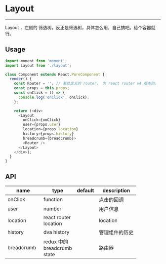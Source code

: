# Layout
---

Layout ，左侧的 筛选树，反正是筛选树，具体怎么用，自己搞吧。给个容器就行。

## Usage

```js
import moment from 'moment';
import Layout from './layout';

class Component extends React.PureComponent {
  render() {
    const Router = ''; // 某处定义的 router， 为 react router v4 版本的。
    const props = this.props;
    const onClick = () => {
      console.log('onClick', onClick);
    };

    return (<div>
      <Layout
        onClick={onClick}
        user={props.user}
        location={props.location}
        history={props.history}
        breadcrumb={breadcrumb}>
        <Router />
      </Layout>
    </div>);
  }
}
```

## API

<table class="table table-bordered table-striped">
  <thead>
    <tr>
      <th style="width: 100px;">name</th>
      <th style="width: 50px;">type</th>
      <th style="width: 50px;">default</th>
      <th>description</th>
    </tr>
  </thead>
  <tbody>
    <tr>
      <td>onClick</td>
      <td>function</td>
      <td></td>
      <td>点击的回调</td>
    </tr>
    <tr>
      <td>user</td>
      <td>number</td>
      <td></td>
      <td>用户信息</td>
    </tr>
    <tr>
      <td>location</td>
      <td>react router location</td>
      <td></td>
      <td>location</td>
    </tr>
    <tr>
      <td>history</td>
      <td>dva history</td>
      <td></td>
      <td>管理组件的历史</td>
    </tr>
    <tr>
      <td>breadcrumb</td>
      <td>redux 中的 breadcrumb state</td>
      <td></td>
      <td>路由器</td>
    </tr>
  </tbody>
</table>
